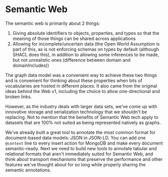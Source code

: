 # Semantic Web

The semantic web is primarily about 2 things:

1. Giving absolute identifiers to objects, properties, and types so that the meaning of those things can be shared across applications
2. Allowing for incomplete/uncertain data (the Open World Assumption is part of this, as is not enforcing schemas on types by default (although SHACL does this), in addition to allowing some inferences to be made, but not unrealistic ones (difference between domain and domainIncludes))

The graph data model was a convenient way to achieve these two things and is convenient for thinking about these properties when bits of vocabularies are hosted in different places. It also came from the original ideas behind the Web v1, including the choice to allow one-directional and broken links.

However, as the industry deals with larger data sets, we've come up with innovative storage and serialization technology that we shouldn't be replacing. Not to mention that the benefits of Semantic Web tech apply to datasets that are 100% not suited as being represented natively as graphs.

We've already built a great tool to annotate the most common format for document-based data models: JSON in JSON-LD. You can add one `@context` line to every insert action for MongoDB and make every document semantic-ready. Next we need to build new tools to annotate tabular and relational formats that aren't immediately suited for Semantic Web, and think about transport mechanisms that preserve the performance and other features we've thought about for so long while properly sharing the semantic annotations.
